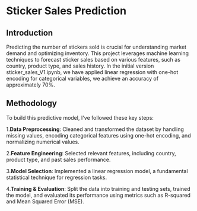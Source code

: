 # Sticker Sales Prediction

## Introduction

Predicting the number of stickers sold is crucial for understanding market demand and optimizing inventory. This project leverages machine learning techniques to forecast sticker sales based on various features, such as country, product type, and sales history. In the initial version sticker_sales_V1.ipynb, we have applied linear regression with one-hot encoding for categorical variables, we achieve an accuracy of approximately 70%.

## Methodology
To build this predictive model, I've followed these key steps:

1.**Data Preprocessing**: Cleaned and transformed the dataset by handling missing values, encoding categorical features using one-hot encoding, and normalizing numerical values.

2.**Feature Engineering**: Selected relevant features, including country, product type, and past sales performance.

3.**Model Selection**: Implemented a linear regression model, a fundamental statistical technique for regression tasks.

4.**Training & Evaluation**: Split the data into training and testing sets, trained the model, and evaluated its performance using metrics such as R-squared and Mean Squared Error (MSE).


